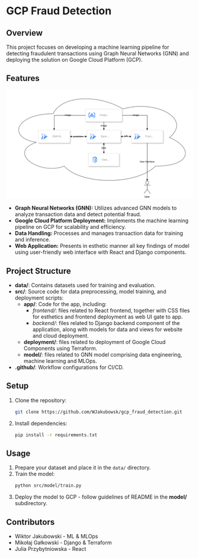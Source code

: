 # GCP Fraud Detection

## Overview

This project focuses on developing a machine learning pipeline for detecting fraudulent transactions using Graph Neural Networks (GNN) and deploying the solution on Google Cloud Platform (GCP).

## Features

![Diagram architecture](architecture.svg)

- **Graph Neural Networks (GNN):** Utilizes advanced GNN models to analyze transaction data and detect potential fraud.
- **Google Cloud Platform Deployment:** Implements the machine learning pipeline on GCP for scalability and efficiency.
- **Data Handling:** Processes and manages transaction data for training and inference.
- **Web Application:** Presents in esthetic manner all key findings of model using user-friendly web interface with React and Django components.

## Project Structure

- **data/**: Contains datasets used for training and evaluation.
- **src/**: Source code for data preprocessing, model training, and deployment scripts:
    - **app/**: Code for the app, including:
        - *frontend/*: files related to React frontend, together with CSS files for esthetics and frontend deployment as web UI gate to app.
        - *backend/*: files related to Django backend component of the application, along with models for data and views for website and cloud deployment.
    - **deployment/**: files related to deployment of Google Cloud Components using Terraform.
    - **model/**: files related to GNN model comprising data engineering, machine learning and MLOps.
- **.github/**: Workflow configurations for CI/CD.

## Setup

1. Clone the repository:
   ```sh
   git clone https://github.com/WJakubowsk/gcp_fraud_detection.git
   ```
2. Install dependencies:
   ```sh
   pip install -r requirements.txt
   ```

## Usage

1. Prepare your dataset and place it in the `data/` directory.
2. Train the model:
   ```sh
   python src/model/train.py
   ```
3. Deploy the model to GCP - follow guidelines of README in the **model/** subdirectory.

## Contributors

- Wiktor Jakubowski - ML & MLOps
- Mikołaj Gałkowski - Django & Terraform
- Julia Przybytniowska - React

